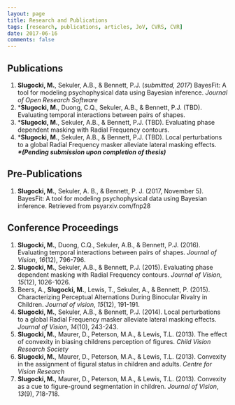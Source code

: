 ```yaml
---
layout: page
title: Research and Publications
tags: [research, publications, articles, JoV, CVRS, CVR]
date: 2017-06-16
comments: false
---
```

    
## Publications 
1. **Slugocki, M.**, Sekuler, A.B., & Bennett, P.J. (*submitted, 2017*) BayesFit: A tool for modeling psychophysical data using Bayesian inference. *Journal of Open Research Software*
1. \***Slugocki, M.**, Duong, C.Q., Sekuler, A.B., & Bennett, P.J. (TBD). Evaluating temporal interactions between pairs of shapes. 
2. \***Slugocki, M.**, Sekuler, A.B., & Bennett, P.J. (TBD). Evaluating phase dependent masking with Radial Frequency contours. 
3. \***Slugocki, M.**, Sekuler, A.B., & Bennett, P.J. (TBD). Local perturbations to a global Radial Frequency masker alleviate lateral masking effects.  
**_\*(Pending submission upon completion of thesis)_**

## Pre-Publications
1. **Slugocki, M.**, Sekuler, A. B., & Bennett, P. J. (2017, November 5). BayesFit: A tool for modeling psychophysical data using Bayesian inference. Retrieved from psyarxiv.com/fnp28

## Conference Proceedings
1. **Slugocki, M.**, Duong, C.Q., Sekuler, A.B., & Bennett, P.J. (2016). Evaluating temporal interactions between pairs of shapes. *Journal of Vision*, *16*(12), 796-796. 
2. **Slugocki, M.**, Sekuler, A.B., & Bennett, P.J. (2015). Evaluating phase dependent masking with Radial Frequency contours. *Journal of Vision*, *15*(12), 1026-1026.
3. Beers, A., **Slugocki, M.**, Lewis, T., Sekuler, A., & Bennett, P. (2015). Characterizing Perceptual Alternations During Binocular Rivalry in Children. *Journal of vision*, *15*(12), 191-191.
4. **Slugocki, M.**, Sekuler, A.B., & Bennett, P.J. (2014). Local perturbations to a global Radial Frequency masker alleviate lateral masking effects. *Journal of Vision*, *14*(10), 243-243. 
5. **Slugocki, M.**, Maurer, D., Peterson, M.A., & Lewis, T.L. (2013). The effect of convexity in biasing childrens perception of figures. *Child Vision Research Society*
6. **Slugocki, M.**, Maurer, D., Peterson, M.A., & Lewis, T.L. (2013). Convexity in the assignment of figural status in children and adults. *Centre for Vision Research*
7. **Slugocki, M.**, Maurer, D., Peterson, M.A., & Lewis, T.L. (2013). Convexity as a cue to figure-ground segmentation in children. *Journal of Vision*, *13*(9), 718-718. 
 

 
